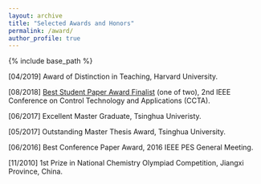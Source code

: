 ```yaml
---
layout: archive
title: "Selected Awards and Honors"
permalink: /award/
author_profile: true
---
```


{% include base_path %}

[04/2019] Award of Distinction in Teaching, Harvard University. 

[08/2018] [Best Student Paper Award Finalist](https://xinchen236.github.io/files/CCTAAwardjpg.jpg) (one of two), 2nd IEEE Conference on Control Technology and Applications (CCTA).

[06/2017] Excellent Master Graduate, Tsinghua Univeristy.

[05/2017] Outstanding Master Thesis Award, Tsinghua University.

[06/2016] Best Conference Paper Award, 2016 IEEE PES General Meeting. 

[11/2010] 1st Prize in National Chemistry Olympiad Competition, Jiangxi Province, China.
